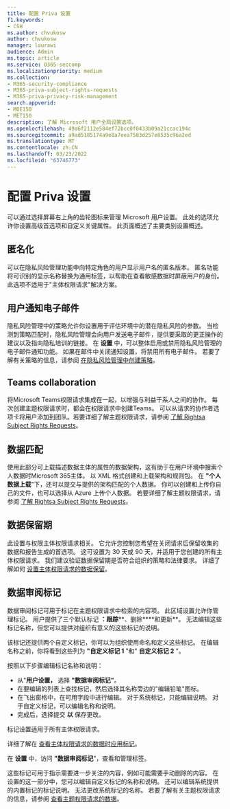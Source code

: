```yaml
---
title: 配置 Priva 设置
f1.keywords:
- CSH
ms.author: chvukosw
author: chvukosw
manager: laurawi
audience: Admin
ms.topic: article
ms.service: O365-seccomp
ms.localizationpriority: medium
ms.collection:
- M365-security-compliance
- M365-priva-subject-rights-requests
- M365-priva-privacy-risk-management
search.appverid:
- MOE150
- MET150
description: 了解 Microsoft 用户全局设置选项。
ms.openlocfilehash: 49a6f2112e584ef72bcc0f0433b09a21ccac194c
ms.sourcegitcommit: a9ad5185174a9e8a7eea7583d257e8535c96a2ed
ms.translationtype: MT
ms.contentlocale: zh-CN
ms.lasthandoff: 03/23/2022
ms.locfileid: "63746773"
---
```

# <a name="configure-priva-settings"></a>配置 Priva 设置

可以通过选择屏幕右上角的齿轮图标来管理 Microsoft 用户设置。 此处的选项允许你设置高级首选项和自定义关键属性。 此页面概述了主要类别设置概述。

## <a name="anonymization"></a>匿名化

可以在隐私风险管理功能中向特定角色的用户显示用户名的匿名版本。 匿名功能将可识别的显示名称替换为通用标签，以帮助在查看敏感数据时屏蔽用户的身份。 此选项不适用于"主体权限请求"解决方案。

## <a name="user-notification-emails"></a>用户通知电子邮件  

隐私风险管理中的策略允许你设置用于评估环境中的潜在隐私风险的参数。 当检测到策略匹配时，隐私风险管理会向用户发送电子邮件，提供要采取的更正操作的建议以及指向隐私培训的链接。 在 **设置** 中，可以整体启用或禁用隐私风险管理的电子邮件通知功能。 如果在邮件中关闭通知设置，将禁用所有电子邮件。 若要了解有关策略的信息，请参阅 [在隐私风险管理中创建策略](risk-management-policies.md)。

## <a name="teams-collaboration"></a>Teams collaboration  

将Microsoft Teams权限请求集成在一起，以增强与利益干系人之间的协作。 每次创建主题权限请求时，都会在权限请求中创建Teams。 可以从请求的协作者选项卡将用户添加到团队。若要详细了解主题权限请求，请参阅 [了解 Rightsa Subject Rights Requests](subject-rights-requests.md)。

## <a name="data-matching"></a>数据匹配  

使用此部分可上载描述数据主体的属性的数据架构，这有助于在用户环境中搜索个人数据时Microsoft 365主体。 以 XML 格式创建和上载架构和规则包。 在 **"个人数据上载**"下，还可以提交与提供的架构匹配的个人数据。 你可以创建和上传你自己的文件，也可以选择从 Azure 上传个人数据。 若要详细了解主题权限请求，请参阅 [了解 Rightsa Subject Rights Requests](subject-rights-requests.md)。

## <a name="data-retention-periods"></a>数据保留期

此设置与权限主体权限请求相关。 它允许您控制您希望在关闭请求后保留收集的数据和报告生成的首选项。 这可设置为 30 天或 90 天，并适用于您创建的所有主体权限请求。 我们建议验证数据保留期是否符合组织的策略和法律要求。 详细了解如何 [设置主体权限请求的数据保留](subject-rights-requests-reports.md#manage-data-retention)。

## <a name="data-review-tags"></a>数据审阅标记

数据审阅标记可用于标记在主题权限请求中检索的内容项。 此区域设置允许你管理标记。 用户提供了三个默认标记 **：跟踪****、删除****和更新**。 无法编辑这些标记名称，但您可以提供对组织有意义的这些标记的说明。

该标记还提供两个自定义标记，你可以为组织使用命名和定义这些标记。 在编辑名称之前，你将看到这些列为 **"自定义标记 1** "和" **自定义标记 2** "。

按照以下步骤编辑标记名称和说明：

- 从"**用户设置，** 选择 **"数据审阅标记"**。
- 在要编辑的列表上查找标记，然后选择其名称旁边的"编辑铅笔"图标。
- 在飞出窗格中，在可用字段中进行编辑。 对于系统标记，只能编辑说明。 对于自定义标记，可以编辑名称和说明。
- 完成后，选择提交 **以** 保存更改。

标记设置适用于所有主体权限请求。

详细了解在 [查看主体权限请求的数据时应用标记](subject-rights-requests-data-review.md#apply-tags)。

在 **设置** 中，访问 **"数据审阅标记**"，查看和管理标签。
 
这些标记可用于指示需要进一步关注的内容，例如可能需要手动删除的内容。 在设置的这一部分中，您可以编辑自定义标记的名称和说明。 还可以编辑系统提供的内置标记的标记说明。 无法更改系统标记的名称。 若要了解有关主题权限请求的信息，请参阅 [查看主题权限请求的数据](subject-rights-requests-data-review.md#step-3-review-data)。
